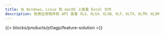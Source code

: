 ```yaml
---
title: 在 Windows、Linux 和 macOS 上查看 Excel 文件
description: 免费应用程序和 API 查看 XLS、XLSX、XLSB、XLT、XLTX、XLTM、XLSM 和 ODS 文件
---
```

{{< blocks/products/pf/agp/feature-solution >}} 

